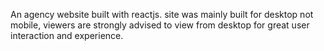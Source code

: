 
An agency website built with reactjs. site was mainly built for desktop not mobile, viewers are strongly advised to view from desktop for great user interaction and experience.
